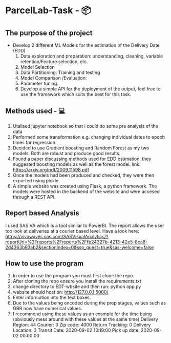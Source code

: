 # ParcelLab-Task - 📦

## The purpose of the project

- Develop 2 different ML Models for the estimation of the Delivery Date (EDD)
  1. Data exploration and preparation: understanding, cleaning, variable retention/Feature selection, etc.
  2. Model Selection
  3. Data Partitioning: Training and testing
  4. Model Comparison /Evaluation:
  5. Parameter tuning.
  6. Develop a simple API for the deployment of the output, feel free to use the framework which suits the best for this task.

## Methods used - 💻

1. Utalised jupyter notebook so that i could do some pre analysis of the data
2. Performed some transformation e.g. changing individual dates to epoch times for regression
3. Decided to use Gradient boosting and Random Forest as my two models. Both are robust and produce good results.
4. Found a paper discussing methods used for EDD estimation, they suggested boosting models as well as the forest model. link: https://arxiv.org/pdf/2009.11598.pdf
5. Once the models had been produced and checked, they were then exported using pickle.
6. A simple website was created using Flask, a python framework. The models were hosted in the backend of the website and were accesed through a REST API.

## Report based Analysis

I used SAS VA which is a tool similar to PowerBI. The report allows the user too look at deliveries at
a courier based level. Have a look here: https://viyawaves.sas.com/SASVisualAnalytics/?reportUri=%2Freports%2Freports%2Ffb24327b-4213-42e5-8ca6-2d4363b93ab2&sectionIndex=0&sso_guest=true&sas-welcome=false

## How to use the program

1. In order to use the program you must first clone the repo.
2. After cloning the repo ensure you install the requirements.txt
3. change directory to EDT-wbsite and then run: python app.py
4. website should host on: http://127.0.0.1:5000/
5. Enter information into the text boxes.
6. Due to the values being encoded during the prep stages, values such as GBR now have numerical values.
7. I recommend using these values as an example for the time being (obviously mess around with these values at the same time)
   Delivery Region: 44
   Courier: 3
   Zip code: 4000
   Return Tracking: 0
   Delivery Location: 3
   Transit Date: 2020-09-02 13:19:00
   Pick up date: 2020-09-02 00:00:00
